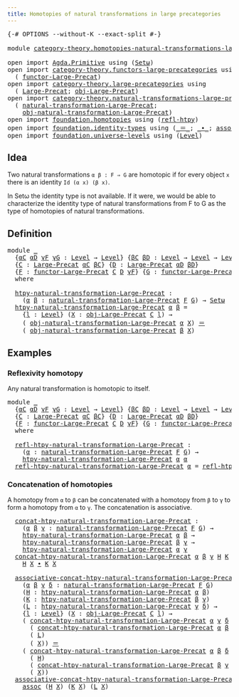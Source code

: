 ```yaml
---
title: Homotopies of natural transformations in large precategories
---
```


<pre class="Agda"><a id="86" class="Symbol">{-#</a> <a id="90" class="Keyword">OPTIONS</a> <a id="98" class="Pragma">--without-K</a> <a id="110" class="Pragma">--exact-split</a> <a id="124" class="Symbol">#-}</a>

<a id="129" class="Keyword">module</a> <a id="136" href="category-theory.homotopies-natural-transformations-large-precategories.html" class="Module">category-theory.homotopies-natural-transformations-large-precategories</a> <a id="207" class="Keyword">where</a>

<a id="214" class="Keyword">open</a> <a id="219" class="Keyword">import</a> <a id="226" href="Agda.Primitive.html" class="Module">Agda.Primitive</a> <a id="241" class="Keyword">using</a> <a id="247" class="Symbol">(</a><a id="248" href="Agda.Primitive.html#381" class="Primitive">Setω</a><a id="252" class="Symbol">)</a>
<a id="254" class="Keyword">open</a> <a id="259" class="Keyword">import</a> <a id="266" href="category-theory.functors-large-precategories.html" class="Module">category-theory.functors-large-precategories</a> <a id="311" class="Keyword">using</a>
  <a id="319" class="Symbol">(</a> <a id="321" href="category-theory.functors-large-precategories.html#982" class="Record">functor-Large-Precat</a><a id="341" class="Symbol">)</a>
<a id="343" class="Keyword">open</a> <a id="348" class="Keyword">import</a> <a id="355" href="category-theory.large-precategories.html" class="Module">category-theory.large-precategories</a> <a id="391" class="Keyword">using</a>
  <a id="399" class="Symbol">(</a> <a id="401" href="category-theory.large-precategories.html#668" class="Record">Large-Precat</a><a id="413" class="Symbol">;</a> <a id="415" href="category-theory.large-precategories.html#786" class="Field">obj-Large-Precat</a><a id="431" class="Symbol">)</a>
<a id="433" class="Keyword">open</a> <a id="438" class="Keyword">import</a> <a id="445" href="category-theory.natural-transformations-large-precategories.html" class="Module">category-theory.natural-transformations-large-precategories</a> <a id="505" class="Keyword">using</a>
  <a id="513" class="Symbol">(</a> <a id="515" href="category-theory.natural-transformations-large-precategories.html#1804" class="Record">natural-transformation-Large-Precat</a><a id="550" class="Symbol">;</a>
    <a id="556" href="category-theory.natural-transformations-large-precategories.html#1916" class="Field">obj-natural-transformation-Large-Precat</a><a id="595" class="Symbol">)</a>
<a id="597" class="Keyword">open</a> <a id="602" class="Keyword">import</a> <a id="609" href="foundation.homotopies.html" class="Module">foundation.homotopies</a> <a id="631" class="Keyword">using</a> <a id="637" class="Symbol">(</a><a id="638" href="foundation-core.homotopies.html#741" class="Function">refl-htpy</a><a id="647" class="Symbol">)</a>
<a id="649" class="Keyword">open</a> <a id="654" class="Keyword">import</a> <a id="661" href="foundation.identity-types.html" class="Module">foundation.identity-types</a> <a id="687" class="Keyword">using</a> <a id="693" class="Symbol">(</a><a id="694" href="foundation-core.identity-types.html#1865" class="Function Operator">_＝_</a><a id="697" class="Symbol">;</a> <a id="699" href="foundation-core.identity-types.html#2425" class="Function Operator">_∙_</a><a id="702" class="Symbol">;</a> <a id="704" href="foundation-core.identity-types.html#2874" class="Function">assoc</a><a id="709" class="Symbol">)</a>
<a id="711" class="Keyword">open</a> <a id="716" class="Keyword">import</a> <a id="723" href="foundation.universe-levels.html" class="Module">foundation.universe-levels</a> <a id="750" class="Keyword">using</a> <a id="756" class="Symbol">(</a><a id="757" href="Agda.Primitive.html#597" class="Postulate">Level</a><a id="762" class="Symbol">)</a>
</pre>
## Idea

Two natural transformations `α β : F ⇒ G` are homotopic if for every object `x` there is an identity `Id (α x) (β x)`.

In Setω the identity type is not available. If it were, we would be able to characterize the identity type of natural transformations from F to G as the type of homotopies of natural transformations.

## Definition

<pre class="Agda"><a id="1122" class="Keyword">module</a> <a id="1129" href="category-theory.homotopies-natural-transformations-large-precategories.html#1129" class="Module">_</a>
  <a id="1133" class="Symbol">{</a><a id="1134" href="category-theory.homotopies-natural-transformations-large-precategories.html#1134" class="Bound">αC</a> <a id="1137" href="category-theory.homotopies-natural-transformations-large-precategories.html#1137" class="Bound">αD</a> <a id="1140" href="category-theory.homotopies-natural-transformations-large-precategories.html#1140" class="Bound">γF</a> <a id="1143" href="category-theory.homotopies-natural-transformations-large-precategories.html#1143" class="Bound">γG</a> <a id="1146" class="Symbol">:</a> <a id="1148" href="Agda.Primitive.html#597" class="Postulate">Level</a> <a id="1154" class="Symbol">→</a> <a id="1156" href="Agda.Primitive.html#597" class="Postulate">Level</a><a id="1161" class="Symbol">}</a> <a id="1163" class="Symbol">{</a><a id="1164" href="category-theory.homotopies-natural-transformations-large-precategories.html#1164" class="Bound">βC</a> <a id="1167" href="category-theory.homotopies-natural-transformations-large-precategories.html#1167" class="Bound">βD</a> <a id="1170" class="Symbol">:</a> <a id="1172" href="Agda.Primitive.html#597" class="Postulate">Level</a> <a id="1178" class="Symbol">→</a> <a id="1180" href="Agda.Primitive.html#597" class="Postulate">Level</a> <a id="1186" class="Symbol">→</a> <a id="1188" href="Agda.Primitive.html#597" class="Postulate">Level</a><a id="1193" class="Symbol">}</a>
  <a id="1197" class="Symbol">{</a><a id="1198" href="category-theory.homotopies-natural-transformations-large-precategories.html#1198" class="Bound">C</a> <a id="1200" class="Symbol">:</a> <a id="1202" href="category-theory.large-precategories.html#668" class="Record">Large-Precat</a> <a id="1215" href="category-theory.homotopies-natural-transformations-large-precategories.html#1134" class="Bound">αC</a> <a id="1218" href="category-theory.homotopies-natural-transformations-large-precategories.html#1164" class="Bound">βC</a><a id="1220" class="Symbol">}</a> <a id="1222" class="Symbol">{</a><a id="1223" href="category-theory.homotopies-natural-transformations-large-precategories.html#1223" class="Bound">D</a> <a id="1225" class="Symbol">:</a> <a id="1227" href="category-theory.large-precategories.html#668" class="Record">Large-Precat</a> <a id="1240" href="category-theory.homotopies-natural-transformations-large-precategories.html#1137" class="Bound">αD</a> <a id="1243" href="category-theory.homotopies-natural-transformations-large-precategories.html#1167" class="Bound">βD</a><a id="1245" class="Symbol">}</a>
  <a id="1249" class="Symbol">{</a><a id="1250" href="category-theory.homotopies-natural-transformations-large-precategories.html#1250" class="Bound">F</a> <a id="1252" class="Symbol">:</a> <a id="1254" href="category-theory.functors-large-precategories.html#982" class="Record">functor-Large-Precat</a> <a id="1275" href="category-theory.homotopies-natural-transformations-large-precategories.html#1198" class="Bound">C</a> <a id="1277" href="category-theory.homotopies-natural-transformations-large-precategories.html#1223" class="Bound">D</a> <a id="1279" href="category-theory.homotopies-natural-transformations-large-precategories.html#1140" class="Bound">γF</a><a id="1281" class="Symbol">}</a> <a id="1283" class="Symbol">{</a><a id="1284" href="category-theory.homotopies-natural-transformations-large-precategories.html#1284" class="Bound">G</a> <a id="1286" class="Symbol">:</a> <a id="1288" href="category-theory.functors-large-precategories.html#982" class="Record">functor-Large-Precat</a> <a id="1309" href="category-theory.homotopies-natural-transformations-large-precategories.html#1198" class="Bound">C</a> <a id="1311" href="category-theory.homotopies-natural-transformations-large-precategories.html#1223" class="Bound">D</a> <a id="1313" href="category-theory.homotopies-natural-transformations-large-precategories.html#1143" class="Bound">γG</a><a id="1315" class="Symbol">}</a>
  <a id="1319" class="Keyword">where</a>

  <a id="1328" href="category-theory.homotopies-natural-transformations-large-precategories.html#1328" class="Function">htpy-natural-transformation-Large-Precat</a> <a id="1369" class="Symbol">:</a>
    <a id="1375" class="Symbol">(</a><a id="1376" href="category-theory.homotopies-natural-transformations-large-precategories.html#1376" class="Bound">α</a> <a id="1378" href="category-theory.homotopies-natural-transformations-large-precategories.html#1378" class="Bound">β</a> <a id="1380" class="Symbol">:</a> <a id="1382" href="category-theory.natural-transformations-large-precategories.html#1804" class="Record">natural-transformation-Large-Precat</a> <a id="1418" href="category-theory.homotopies-natural-transformations-large-precategories.html#1250" class="Bound">F</a> <a id="1420" href="category-theory.homotopies-natural-transformations-large-precategories.html#1284" class="Bound">G</a><a id="1421" class="Symbol">)</a> <a id="1423" class="Symbol">→</a> <a id="1425" href="Agda.Primitive.html#381" class="Primitive">Setω</a>
  <a id="1432" href="category-theory.homotopies-natural-transformations-large-precategories.html#1328" class="Function">htpy-natural-transformation-Large-Precat</a> <a id="1473" href="category-theory.homotopies-natural-transformations-large-precategories.html#1473" class="Bound">α</a> <a id="1475" href="category-theory.homotopies-natural-transformations-large-precategories.html#1475" class="Bound">β</a> <a id="1477" class="Symbol">=</a>
    <a id="1483" class="Symbol">{</a><a id="1484" href="category-theory.homotopies-natural-transformations-large-precategories.html#1484" class="Bound">l</a> <a id="1486" class="Symbol">:</a> <a id="1488" href="Agda.Primitive.html#597" class="Postulate">Level</a><a id="1493" class="Symbol">}</a> <a id="1495" class="Symbol">(</a><a id="1496" href="category-theory.homotopies-natural-transformations-large-precategories.html#1496" class="Bound">X</a> <a id="1498" class="Symbol">:</a> <a id="1500" href="category-theory.large-precategories.html#786" class="Field">obj-Large-Precat</a> <a id="1517" href="category-theory.homotopies-natural-transformations-large-precategories.html#1198" class="Bound">C</a> <a id="1519" href="category-theory.homotopies-natural-transformations-large-precategories.html#1484" class="Bound">l</a><a id="1520" class="Symbol">)</a> <a id="1522" class="Symbol">→</a>
    <a id="1528" class="Symbol">(</a> <a id="1530" href="category-theory.natural-transformations-large-precategories.html#1916" class="Field">obj-natural-transformation-Large-Precat</a> <a id="1570" href="category-theory.homotopies-natural-transformations-large-precategories.html#1473" class="Bound">α</a> <a id="1572" href="category-theory.homotopies-natural-transformations-large-precategories.html#1496" class="Bound">X</a><a id="1573" class="Symbol">)</a> <a id="1575" href="foundation-core.identity-types.html#1865" class="Function Operator">＝</a>
    <a id="1581" class="Symbol">(</a> <a id="1583" href="category-theory.natural-transformations-large-precategories.html#1916" class="Field">obj-natural-transformation-Large-Precat</a> <a id="1623" href="category-theory.homotopies-natural-transformations-large-precategories.html#1475" class="Bound">β</a> <a id="1625" href="category-theory.homotopies-natural-transformations-large-precategories.html#1496" class="Bound">X</a><a id="1626" class="Symbol">)</a>
</pre>
## Examples

### Reflexivity homotopy

Any natural transformation is homotopic to itself.

<pre class="Agda"><a id="1732" class="Keyword">module</a> <a id="1739" href="category-theory.homotopies-natural-transformations-large-precategories.html#1739" class="Module">_</a>
  <a id="1743" class="Symbol">{</a><a id="1744" href="category-theory.homotopies-natural-transformations-large-precategories.html#1744" class="Bound">αC</a> <a id="1747" href="category-theory.homotopies-natural-transformations-large-precategories.html#1747" class="Bound">αD</a> <a id="1750" href="category-theory.homotopies-natural-transformations-large-precategories.html#1750" class="Bound">γF</a> <a id="1753" href="category-theory.homotopies-natural-transformations-large-precategories.html#1753" class="Bound">γG</a> <a id="1756" class="Symbol">:</a> <a id="1758" href="Agda.Primitive.html#597" class="Postulate">Level</a> <a id="1764" class="Symbol">→</a> <a id="1766" href="Agda.Primitive.html#597" class="Postulate">Level</a><a id="1771" class="Symbol">}</a> <a id="1773" class="Symbol">{</a><a id="1774" href="category-theory.homotopies-natural-transformations-large-precategories.html#1774" class="Bound">βC</a> <a id="1777" href="category-theory.homotopies-natural-transformations-large-precategories.html#1777" class="Bound">βD</a> <a id="1780" class="Symbol">:</a> <a id="1782" href="Agda.Primitive.html#597" class="Postulate">Level</a> <a id="1788" class="Symbol">→</a> <a id="1790" href="Agda.Primitive.html#597" class="Postulate">Level</a> <a id="1796" class="Symbol">→</a> <a id="1798" href="Agda.Primitive.html#597" class="Postulate">Level</a><a id="1803" class="Symbol">}</a>
  <a id="1807" class="Symbol">{</a><a id="1808" href="category-theory.homotopies-natural-transformations-large-precategories.html#1808" class="Bound">C</a> <a id="1810" class="Symbol">:</a> <a id="1812" href="category-theory.large-precategories.html#668" class="Record">Large-Precat</a> <a id="1825" href="category-theory.homotopies-natural-transformations-large-precategories.html#1744" class="Bound">αC</a> <a id="1828" href="category-theory.homotopies-natural-transformations-large-precategories.html#1774" class="Bound">βC</a><a id="1830" class="Symbol">}</a> <a id="1832" class="Symbol">{</a><a id="1833" href="category-theory.homotopies-natural-transformations-large-precategories.html#1833" class="Bound">D</a> <a id="1835" class="Symbol">:</a> <a id="1837" href="category-theory.large-precategories.html#668" class="Record">Large-Precat</a> <a id="1850" href="category-theory.homotopies-natural-transformations-large-precategories.html#1747" class="Bound">αD</a> <a id="1853" href="category-theory.homotopies-natural-transformations-large-precategories.html#1777" class="Bound">βD</a><a id="1855" class="Symbol">}</a>
  <a id="1859" class="Symbol">{</a><a id="1860" href="category-theory.homotopies-natural-transformations-large-precategories.html#1860" class="Bound">F</a> <a id="1862" class="Symbol">:</a> <a id="1864" href="category-theory.functors-large-precategories.html#982" class="Record">functor-Large-Precat</a> <a id="1885" href="category-theory.homotopies-natural-transformations-large-precategories.html#1808" class="Bound">C</a> <a id="1887" href="category-theory.homotopies-natural-transformations-large-precategories.html#1833" class="Bound">D</a> <a id="1889" href="category-theory.homotopies-natural-transformations-large-precategories.html#1750" class="Bound">γF</a><a id="1891" class="Symbol">}</a> <a id="1893" class="Symbol">{</a><a id="1894" href="category-theory.homotopies-natural-transformations-large-precategories.html#1894" class="Bound">G</a> <a id="1896" class="Symbol">:</a> <a id="1898" href="category-theory.functors-large-precategories.html#982" class="Record">functor-Large-Precat</a> <a id="1919" href="category-theory.homotopies-natural-transformations-large-precategories.html#1808" class="Bound">C</a> <a id="1921" href="category-theory.homotopies-natural-transformations-large-precategories.html#1833" class="Bound">D</a> <a id="1923" href="category-theory.homotopies-natural-transformations-large-precategories.html#1753" class="Bound">γG</a><a id="1925" class="Symbol">}</a>
  <a id="1929" class="Keyword">where</a>

  <a id="1938" href="category-theory.homotopies-natural-transformations-large-precategories.html#1938" class="Function">refl-htpy-natural-transformation-Large-Precat</a> <a id="1984" class="Symbol">:</a>
    <a id="1990" class="Symbol">(</a><a id="1991" href="category-theory.homotopies-natural-transformations-large-precategories.html#1991" class="Bound">α</a> <a id="1993" class="Symbol">:</a> <a id="1995" href="category-theory.natural-transformations-large-precategories.html#1804" class="Record">natural-transformation-Large-Precat</a> <a id="2031" href="category-theory.homotopies-natural-transformations-large-precategories.html#1860" class="Bound">F</a> <a id="2033" href="category-theory.homotopies-natural-transformations-large-precategories.html#1894" class="Bound">G</a><a id="2034" class="Symbol">)</a> <a id="2036" class="Symbol">→</a>
    <a id="2042" href="category-theory.homotopies-natural-transformations-large-precategories.html#1328" class="Function">htpy-natural-transformation-Large-Precat</a> <a id="2083" href="category-theory.homotopies-natural-transformations-large-precategories.html#1991" class="Bound">α</a> <a id="2085" href="category-theory.homotopies-natural-transformations-large-precategories.html#1991" class="Bound">α</a>
  <a id="2089" href="category-theory.homotopies-natural-transformations-large-precategories.html#1938" class="Function">refl-htpy-natural-transformation-Large-Precat</a> <a id="2135" href="category-theory.homotopies-natural-transformations-large-precategories.html#2135" class="Bound">α</a> <a id="2137" class="Symbol">=</a> <a id="2139" href="foundation-core.homotopies.html#741" class="Function">refl-htpy</a>
</pre>
### Concatenation of homotopies

A homotopy from `α` to `β` can be concatenated with a homotopy from `β` to `γ` to form a homotopy from `α` to `γ`. The concatenation is associative.

<pre class="Agda">  <a id="2347" href="category-theory.homotopies-natural-transformations-large-precategories.html#2347" class="Function">concat-htpy-natural-transformation-Large-Precat</a> <a id="2395" class="Symbol">:</a>
    <a id="2401" class="Symbol">(</a><a id="2402" href="category-theory.homotopies-natural-transformations-large-precategories.html#2402" class="Bound">α</a> <a id="2404" href="category-theory.homotopies-natural-transformations-large-precategories.html#2404" class="Bound">β</a> <a id="2406" href="category-theory.homotopies-natural-transformations-large-precategories.html#2406" class="Bound">γ</a> <a id="2408" class="Symbol">:</a> <a id="2410" href="category-theory.natural-transformations-large-precategories.html#1804" class="Record">natural-transformation-Large-Precat</a> <a id="2446" href="category-theory.homotopies-natural-transformations-large-precategories.html#1860" class="Bound">F</a> <a id="2448" href="category-theory.homotopies-natural-transformations-large-precategories.html#1894" class="Bound">G</a><a id="2449" class="Symbol">)</a> <a id="2451" class="Symbol">→</a>
    <a id="2457" href="category-theory.homotopies-natural-transformations-large-precategories.html#1328" class="Function">htpy-natural-transformation-Large-Precat</a> <a id="2498" href="category-theory.homotopies-natural-transformations-large-precategories.html#2402" class="Bound">α</a> <a id="2500" href="category-theory.homotopies-natural-transformations-large-precategories.html#2404" class="Bound">β</a> <a id="2502" class="Symbol">→</a>
    <a id="2508" href="category-theory.homotopies-natural-transformations-large-precategories.html#1328" class="Function">htpy-natural-transformation-Large-Precat</a> <a id="2549" href="category-theory.homotopies-natural-transformations-large-precategories.html#2404" class="Bound">β</a> <a id="2551" href="category-theory.homotopies-natural-transformations-large-precategories.html#2406" class="Bound">γ</a> <a id="2553" class="Symbol">→</a>
    <a id="2559" href="category-theory.homotopies-natural-transformations-large-precategories.html#1328" class="Function">htpy-natural-transformation-Large-Precat</a> <a id="2600" href="category-theory.homotopies-natural-transformations-large-precategories.html#2402" class="Bound">α</a> <a id="2602" href="category-theory.homotopies-natural-transformations-large-precategories.html#2406" class="Bound">γ</a>
  <a id="2606" href="category-theory.homotopies-natural-transformations-large-precategories.html#2347" class="Function">concat-htpy-natural-transformation-Large-Precat</a> <a id="2654" href="category-theory.homotopies-natural-transformations-large-precategories.html#2654" class="Bound">α</a> <a id="2656" href="category-theory.homotopies-natural-transformations-large-precategories.html#2656" class="Bound">β</a> <a id="2658" href="category-theory.homotopies-natural-transformations-large-precategories.html#2658" class="Bound">γ</a> <a id="2660" href="category-theory.homotopies-natural-transformations-large-precategories.html#2660" class="Bound">H</a> <a id="2662" href="category-theory.homotopies-natural-transformations-large-precategories.html#2662" class="Bound">K</a> <a id="2664" href="category-theory.homotopies-natural-transformations-large-precategories.html#2664" class="Bound">X</a> <a id="2666" class="Symbol">=</a>
    <a id="2672" href="category-theory.homotopies-natural-transformations-large-precategories.html#2660" class="Bound">H</a> <a id="2674" href="category-theory.homotopies-natural-transformations-large-precategories.html#2664" class="Bound">X</a> <a id="2676" href="foundation-core.identity-types.html#2425" class="Function Operator">∙</a> <a id="2678" href="category-theory.homotopies-natural-transformations-large-precategories.html#2662" class="Bound">K</a> <a id="2680" href="category-theory.homotopies-natural-transformations-large-precategories.html#2664" class="Bound">X</a>

  <a id="2685" href="category-theory.homotopies-natural-transformations-large-precategories.html#2685" class="Function">associative-concat-htpy-natural-transformation-Large-Precat</a> <a id="2745" class="Symbol">:</a>
    <a id="2751" class="Symbol">(</a><a id="2752" href="category-theory.homotopies-natural-transformations-large-precategories.html#2752" class="Bound">α</a> <a id="2754" href="category-theory.homotopies-natural-transformations-large-precategories.html#2754" class="Bound">β</a> <a id="2756" href="category-theory.homotopies-natural-transformations-large-precategories.html#2756" class="Bound">γ</a> <a id="2758" href="category-theory.homotopies-natural-transformations-large-precategories.html#2758" class="Bound">δ</a> <a id="2760" class="Symbol">:</a> <a id="2762" href="category-theory.natural-transformations-large-precategories.html#1804" class="Record">natural-transformation-Large-Precat</a> <a id="2798" href="category-theory.homotopies-natural-transformations-large-precategories.html#1860" class="Bound">F</a> <a id="2800" href="category-theory.homotopies-natural-transformations-large-precategories.html#1894" class="Bound">G</a><a id="2801" class="Symbol">)</a>
    <a id="2807" class="Symbol">(</a><a id="2808" href="category-theory.homotopies-natural-transformations-large-precategories.html#2808" class="Bound">H</a> <a id="2810" class="Symbol">:</a> <a id="2812" href="category-theory.homotopies-natural-transformations-large-precategories.html#1328" class="Function">htpy-natural-transformation-Large-Precat</a> <a id="2853" href="category-theory.homotopies-natural-transformations-large-precategories.html#2752" class="Bound">α</a> <a id="2855" href="category-theory.homotopies-natural-transformations-large-precategories.html#2754" class="Bound">β</a><a id="2856" class="Symbol">)</a>
    <a id="2862" class="Symbol">(</a><a id="2863" href="category-theory.homotopies-natural-transformations-large-precategories.html#2863" class="Bound">K</a> <a id="2865" class="Symbol">:</a> <a id="2867" href="category-theory.homotopies-natural-transformations-large-precategories.html#1328" class="Function">htpy-natural-transformation-Large-Precat</a> <a id="2908" href="category-theory.homotopies-natural-transformations-large-precategories.html#2754" class="Bound">β</a> <a id="2910" href="category-theory.homotopies-natural-transformations-large-precategories.html#2756" class="Bound">γ</a><a id="2911" class="Symbol">)</a>
    <a id="2917" class="Symbol">(</a><a id="2918" href="category-theory.homotopies-natural-transformations-large-precategories.html#2918" class="Bound">L</a> <a id="2920" class="Symbol">:</a> <a id="2922" href="category-theory.homotopies-natural-transformations-large-precategories.html#1328" class="Function">htpy-natural-transformation-Large-Precat</a> <a id="2963" href="category-theory.homotopies-natural-transformations-large-precategories.html#2756" class="Bound">γ</a> <a id="2965" href="category-theory.homotopies-natural-transformations-large-precategories.html#2758" class="Bound">δ</a><a id="2966" class="Symbol">)</a> <a id="2968" class="Symbol">→</a>
    <a id="2974" class="Symbol">{</a><a id="2975" href="category-theory.homotopies-natural-transformations-large-precategories.html#2975" class="Bound">l</a> <a id="2977" class="Symbol">:</a> <a id="2979" href="Agda.Primitive.html#597" class="Postulate">Level</a><a id="2984" class="Symbol">}</a> <a id="2986" class="Symbol">(</a><a id="2987" href="category-theory.homotopies-natural-transformations-large-precategories.html#2987" class="Bound">X</a> <a id="2989" class="Symbol">:</a> <a id="2991" href="category-theory.large-precategories.html#786" class="Field">obj-Large-Precat</a> <a id="3008" href="category-theory.homotopies-natural-transformations-large-precategories.html#1808" class="Bound">C</a> <a id="3010" href="category-theory.homotopies-natural-transformations-large-precategories.html#2975" class="Bound">l</a><a id="3011" class="Symbol">)</a> <a id="3013" class="Symbol">→</a>
    <a id="3019" class="Symbol">(</a> <a id="3021" href="category-theory.homotopies-natural-transformations-large-precategories.html#2347" class="Function">concat-htpy-natural-transformation-Large-Precat</a> <a id="3069" href="category-theory.homotopies-natural-transformations-large-precategories.html#2752" class="Bound">α</a> <a id="3071" href="category-theory.homotopies-natural-transformations-large-precategories.html#2756" class="Bound">γ</a> <a id="3073" href="category-theory.homotopies-natural-transformations-large-precategories.html#2758" class="Bound">δ</a>
      <a id="3081" class="Symbol">(</a> <a id="3083" href="category-theory.homotopies-natural-transformations-large-precategories.html#2347" class="Function">concat-htpy-natural-transformation-Large-Precat</a> <a id="3131" href="category-theory.homotopies-natural-transformations-large-precategories.html#2752" class="Bound">α</a> <a id="3133" href="category-theory.homotopies-natural-transformations-large-precategories.html#2754" class="Bound">β</a> <a id="3135" href="category-theory.homotopies-natural-transformations-large-precategories.html#2756" class="Bound">γ</a> <a id="3137" href="category-theory.homotopies-natural-transformations-large-precategories.html#2808" class="Bound">H</a> <a id="3139" href="category-theory.homotopies-natural-transformations-large-precategories.html#2863" class="Bound">K</a><a id="3140" class="Symbol">)</a>
      <a id="3148" class="Symbol">(</a> <a id="3150" href="category-theory.homotopies-natural-transformations-large-precategories.html#2918" class="Bound">L</a><a id="3151" class="Symbol">)</a>
      <a id="3159" class="Symbol">(</a> <a id="3161" href="category-theory.homotopies-natural-transformations-large-precategories.html#2987" class="Bound">X</a><a id="3162" class="Symbol">))</a> <a id="3165" href="foundation-core.identity-types.html#1865" class="Function Operator">＝</a>
    <a id="3171" class="Symbol">(</a> <a id="3173" href="category-theory.homotopies-natural-transformations-large-precategories.html#2347" class="Function">concat-htpy-natural-transformation-Large-Precat</a> <a id="3221" href="category-theory.homotopies-natural-transformations-large-precategories.html#2752" class="Bound">α</a> <a id="3223" href="category-theory.homotopies-natural-transformations-large-precategories.html#2754" class="Bound">β</a> <a id="3225" href="category-theory.homotopies-natural-transformations-large-precategories.html#2758" class="Bound">δ</a>
      <a id="3233" class="Symbol">(</a> <a id="3235" href="category-theory.homotopies-natural-transformations-large-precategories.html#2808" class="Bound">H</a><a id="3236" class="Symbol">)</a>
      <a id="3244" class="Symbol">(</a> <a id="3246" href="category-theory.homotopies-natural-transformations-large-precategories.html#2347" class="Function">concat-htpy-natural-transformation-Large-Precat</a> <a id="3294" href="category-theory.homotopies-natural-transformations-large-precategories.html#2754" class="Bound">β</a> <a id="3296" href="category-theory.homotopies-natural-transformations-large-precategories.html#2756" class="Bound">γ</a> <a id="3298" href="category-theory.homotopies-natural-transformations-large-precategories.html#2758" class="Bound">δ</a> <a id="3300" href="category-theory.homotopies-natural-transformations-large-precategories.html#2863" class="Bound">K</a> <a id="3302" href="category-theory.homotopies-natural-transformations-large-precategories.html#2918" class="Bound">L</a><a id="3303" class="Symbol">)</a>
      <a id="3311" class="Symbol">(</a> <a id="3313" href="category-theory.homotopies-natural-transformations-large-precategories.html#2987" class="Bound">X</a><a id="3314" class="Symbol">))</a>
  <a id="3319" href="category-theory.homotopies-natural-transformations-large-precategories.html#2685" class="Function">associative-concat-htpy-natural-transformation-Large-Precat</a> <a id="3379" href="category-theory.homotopies-natural-transformations-large-precategories.html#3379" class="Bound">α</a> <a id="3381" href="category-theory.homotopies-natural-transformations-large-precategories.html#3381" class="Bound">β</a> <a id="3383" href="category-theory.homotopies-natural-transformations-large-precategories.html#3383" class="Bound">γ</a> <a id="3385" href="category-theory.homotopies-natural-transformations-large-precategories.html#3385" class="Bound">δ</a> <a id="3387" href="category-theory.homotopies-natural-transformations-large-precategories.html#3387" class="Bound">H</a> <a id="3389" href="category-theory.homotopies-natural-transformations-large-precategories.html#3389" class="Bound">K</a> <a id="3391" href="category-theory.homotopies-natural-transformations-large-precategories.html#3391" class="Bound">L</a> <a id="3393" href="category-theory.homotopies-natural-transformations-large-precategories.html#3393" class="Bound">X</a> <a id="3395" class="Symbol">=</a>
    <a id="3401" href="foundation-core.identity-types.html#2874" class="Function">assoc</a> <a id="3407" class="Symbol">(</a><a id="3408" href="category-theory.homotopies-natural-transformations-large-precategories.html#3387" class="Bound">H</a> <a id="3410" href="category-theory.homotopies-natural-transformations-large-precategories.html#3393" class="Bound">X</a><a id="3411" class="Symbol">)</a> <a id="3413" class="Symbol">(</a><a id="3414" href="category-theory.homotopies-natural-transformations-large-precategories.html#3389" class="Bound">K</a> <a id="3416" href="category-theory.homotopies-natural-transformations-large-precategories.html#3393" class="Bound">X</a><a id="3417" class="Symbol">)</a> <a id="3419" class="Symbol">(</a><a id="3420" href="category-theory.homotopies-natural-transformations-large-precategories.html#3391" class="Bound">L</a> <a id="3422" href="category-theory.homotopies-natural-transformations-large-precategories.html#3393" class="Bound">X</a><a id="3423" class="Symbol">)</a>
</pre>
